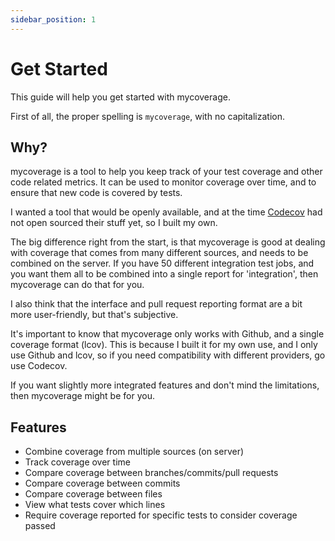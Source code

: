 ```yaml
---
sidebar_position: 1
---
```


# Get Started

This guide will help you get started with mycoverage.

First of all, the proper spelling is `mycoverage`, with no capitalization.

## Why?

mycoverage is a tool to help you keep track of your test coverage and other code related metrics. It can be used to monitor coverage over time, and to ensure that new code is covered by tests.

I wanted a tool that would be openly available, and at the time [Codecov](https://about.codecov.io/) had not open sourced their stuff yet, so I built my own.

The big difference right from the start, is that mycoverage is good at dealing with coverage that comes from many different sources, and needs to be combined on the server. If you have 50 different integration test jobs, and you want them all to be combined into a single report for 'integration', then mycoverage can do that for you.

I also think that the interface and pull request reporting format are a bit more user-friendly, but that's subjective.

It's important to know that mycoverage only works with Github, and a single coverage format (lcov). This is because I built it for my own use, and I only use Github and lcov, so if you need compatibility with different providers, go use Codecov.

If you want slightly more integrated features and don't mind the limitations, then mycoverage might be for you.

## Features

- Combine coverage from multiple sources (on server)
- Track coverage over time
- Compare coverage between branches/commits/pull requests
- Compare coverage between commits
- Compare coverage between files
- View what tests cover which lines
- Require coverage reported for specific tests to consider coverage passed
